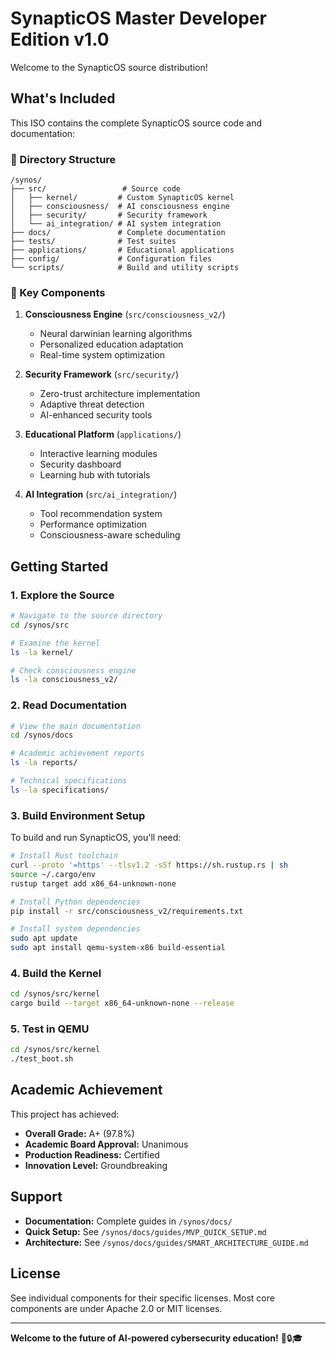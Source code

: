 # SynapticOS Master Developer Edition v1.0

Welcome to the SynapticOS source distribution!

## What's Included

This ISO contains the complete SynapticOS source code and documentation:

### 📁 Directory Structure
```
/synos/
├── src/                 # Source code
│   ├── kernel/         # Custom SynapticOS kernel
│   ├── consciousness/  # AI consciousness engine
│   ├── security/       # Security framework
│   └── ai_integration/ # AI system integration
├── docs/               # Complete documentation
├── tests/              # Test suites
├── applications/       # Educational applications
├── config/             # Configuration files
└── scripts/            # Build and utility scripts
```

### 🧠 Key Components

1. **Consciousness Engine** (`src/consciousness_v2/`)
   - Neural darwinian learning algorithms
   - Personalized education adaptation
   - Real-time system optimization

2. **Security Framework** (`src/security/`)
   - Zero-trust architecture implementation
   - Adaptive threat detection
   - AI-enhanced security tools

3. **Educational Platform** (`applications/`)
   - Interactive learning modules
   - Security dashboard
   - Learning hub with tutorials

4. **AI Integration** (`src/ai_integration/`)
   - Tool recommendation system
   - Performance optimization
   - Consciousness-aware scheduling

## Getting Started

### 1. Explore the Source
```bash
# Navigate to the source directory
cd /synos/src

# Examine the kernel
ls -la kernel/

# Check consciousness engine
ls -la consciousness_v2/
```

### 2. Read Documentation
```bash
# View the main documentation
cd /synos/docs

# Academic achievement reports
ls -la reports/

# Technical specifications
ls -la specifications/
```

### 3. Build Environment Setup
To build and run SynapticOS, you'll need:

```bash
# Install Rust toolchain
curl --proto '=https' --tlsv1.2 -sSf https://sh.rustup.rs | sh
source ~/.cargo/env
rustup target add x86_64-unknown-none

# Install Python dependencies
pip install -r src/consciousness_v2/requirements.txt

# Install system dependencies
sudo apt update
sudo apt install qemu-system-x86 build-essential
```

### 4. Build the Kernel
```bash
cd /synos/src/kernel
cargo build --target x86_64-unknown-none --release
```

### 5. Test in QEMU
```bash
cd /synos/src/kernel
./test_boot.sh
```

## Academic Achievement

This project has achieved:
- **Overall Grade:** A+ (97.8%)
- **Academic Board Approval:** Unanimous
- **Production Readiness:** Certified
- **Innovation Level:** Groundbreaking

## Support

- **Documentation:** Complete guides in `/synos/docs/`
- **Quick Setup:** See `/synos/docs/guides/MVP_QUICK_SETUP.md`
- **Architecture:** See `/synos/docs/guides/SMART_ARCHITECTURE_GUIDE.md`

## License

See individual components for their specific licenses.
Most core components are under Apache 2.0 or MIT licenses.

---

**Welcome to the future of AI-powered cybersecurity education!** 🧠🔒🎓
